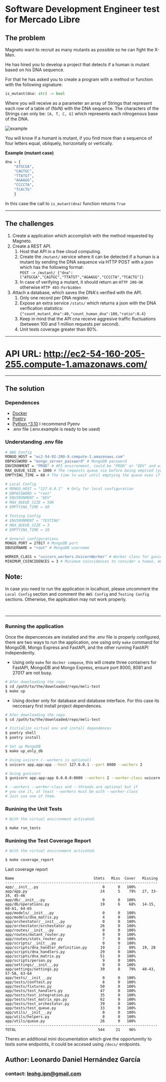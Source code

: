 # Software Development Engineer test for Mercado Libre

## The problem

Magneto want to recruit as many mutants as possible so he can fight the X-Men.

He has hired you to develop a project that detects if a human is mutant based on his DNA sequence.

For that he has asked you to create a program with a method or function with the following signature:

```python
is_mutant(dna: str) -> bool
```

Where you will receive as a parameter an array of Strings that represent each row of a table of (NxN)
with the DNA sequence. The characters of the Strings can only be: ```[A, T, C, G]``` which represents each
nitrogenous base of the DNA.

![example](/assets/example.png)

You will know if a humant is mutant, if you find more than a sequence of four letters equal, obliquely, horizontally
or vertically.

**Example (mutant case)**

```python
dna = {
    "ATGCGA",
    "CAGTGC",
    "TTATGT",
    "AGAAGG",
    "CCCCTA",
    "TCACTG"
    }
```
In this case the call to ```is_mutant(dna)``` function returns ```True```

---

## The challenges

1. Create a application which accomplish with the method requested by Magneto.
2. Create a REST API.
   1. Host that API in a free cloud computing.
   2. Create the ```/mutant/``` service where it can be detected if a human is a mutant by sending the DNA sequence via HTTP
   POST with a json which has the following format: <br>
   ```POST -> /mutant/ {"dna":["ATGCGA","CAGTGC","TTATGT","AGAAGG","CCCCTA","TCACTG"]}```
   3. In case of verifying a mutant, it should return an ```HTTP 200-OK``` otherwise ```HTTP 403-Forbidden```
3. Attach a database, which saves the DNA's verified with the API.
   1. Only one record per DNA register.
   2. Expose an extra service ```/stats/``` which returns a json with the DNA verification statistics: <br>
   ```{"count_mutant_dna":40,"count_human_dna":100,"ratio":0.4} ```
   3. Keep in mind that the API cna receive aggresive traffic fluctuations (between 100 and 1 million requests per second).
   4. Unit tests coverage greater than 80%.

---

# API URL: http://ec2-54-160-205-255.compute-1.amazonaws.com/

---
## The solution

### Dependences
- [Docker](https://docs.docker.com/engine/install/)
- [Poetry](https://python-poetry.org/docs/)
- [Python ^3.10](https://github.com/pyenv/pyenv) I recommend Pyenv
- .env file (.env.example is ready to be used)

### Understanding .env file
```sh
# AWS Config
MONGO_HOST = "ec2-54-92-200-9.compute-1.amazonaws.com"
DBPASSWORD = "mongo_server_password" # MongoDB password
ENVIRONMENT = "PROD" # API environment, could be "PROD" or "DEV" and will write on different db
MAX_QUEUE_SIZE = 1000 # The requests queue sie before being emptied (you'll undersant later)
EMPTYING_TIME = 60 # The time to wait until emptying the queue even if it is not full

# Local Config
# MONGO_HOST = "127.0.0.1"  # Only for local configuration
# DBPASSWORD = "root"
# ENVIRONMENT = "DEV"
# MAX_QUEUE_SIZE = 500
# EMPTYING_TIME = 60

# Testing Config
# ENVIRONMENT = "TESTING"
# MAX_QUEUE_SIZE = 3
# EMPTYING_TIME = 20

# General configurations
MONGO_PORT = 27017 # MongoDB port
DBUSERNAME = "root" # MongoDB username

WORKER_CLASS = "uvicorn.workers.UvicornWorker" # Worker class for gunicorn to run the app
MINIMUM_COINCIDENCES = 3 # Minimum coincidences to consider a human, mutant
```

## Note:
In case you need to run the application in localhost, please uncomment the `Local Config` section and comment the `AWS Config` and `Testing Config` sections. Otherwise, the application may not work properly.

<br>

---

### Running the application
Once the depencences are installed and the .env file is properly configured, there are two ways to run the application, one using only `make` command for MongoDB, Mongo Express and FastAPI, and the other running FastAPI independently.


- Using only `make` for `docker compose`, this will create three containers for FastAPI, MongoDB and Mongo Express, ensure port 8000, 8081 and 27017 are not busy.
 ```sh
 # Afer downloading the repo
$ cd /path/to/the/downloaded/repo/meli-test
$ make up
 ```

- Using docker only for database and database interface. For this case its neccesary first install project dependences.

```sh
# Afer downloading the repo
$ cd /path/to/the/downloaded/repo/meli-test

# Initialize virtual env and install dependences
$ poetry shell
$ poetry install

# Set up MongoDB
$ make up_only_db

# Using uvicorn (--workers is optional)
$ uvicorn app.app:app --host 127.0.0.1 --port 8000 --workers 2

# Using gunicorn
$ gunicorn app.app:app 0.0.0.0:8000 --workers 2 --worker-class uvicorn.workers.UvicornWorkers --threads 2

# --workers --worker-class and --threads are optional but if
# you use it, at least --workers must be with --worker-class
# Just use one of them.
```

### Runining the Unit Tests

```sh
# With the virtual environment activated.

$ make run_tests
```

### Runining the Test Coverage Report

```sh
# With the virtual environment activated.

$ make coverage_report
```

Last coverage report

```
Name                                    Stmts   Miss  Cover   Missing
---------------------------------------------------------------------
app/__init__.py                             0      0   100%
app/app.py                                 24      5    79%   27, 33-34, 45-46
app/db/__init__.py                          0      0   100%
app/db/operations.py                       19      6    68%   14-15, 60-61, 64-65
app/models/__init__.py                      0      0   100%
app/models/dna_matrix.py                    4      0   100%
app/orchestator/__init__.py                 0      0   100%
app/orchestator/orchestator.py             26      0   100%
app/routes/__init__.py                      0      0   100%
app/routes/mutant_router.py                 9      0   100%
app/routes/stats_router.py                  7      0   100%
app/scripts/__init__.py                     0      0   100%
app/scripts/dna_handler_definition.py      19      2    89%   19, 28
app/scripts/dna_handlers.py                29      0   100%
app/scripts/dna_matrix.py                  51      0   100%
app/scripts/person.py                       9      0   100%
app/settings/__init__.py                    0      0   100%
app/settings/settings.py                   39      8    79%   40-43, 57-58, 63-64
app/tests/__init__.py                       0      0   100%
app/tests/conftest.py                       8      0   100%
app/tests/fixtures.py                      50      0   100%
app/tests/test_handlers.py                 47      0   100%
app/tests/test_integration.py              35      0   100%
app/tests/test_matrix_ops.py               62      0   100%
app/tests/test_orchestator.py              39      0   100%
app/tests/test_queue.py                    33      0   100%
app/utils/__init__.py                       0      0   100%
app/utils/helpers.py                        8      0   100%
app/utils/queue.py                         26      0   100%
---------------------------------------------------------------------
TOTAL                                     544     21    96%
```

Theres an additional mini documentation which give the opportunnity to tests some endpoints, it could be accesed using `/docs/` endpoints.

## Author: Leonardo Daniel Hernández García
### contact: leohg.ipn@gmail.com
